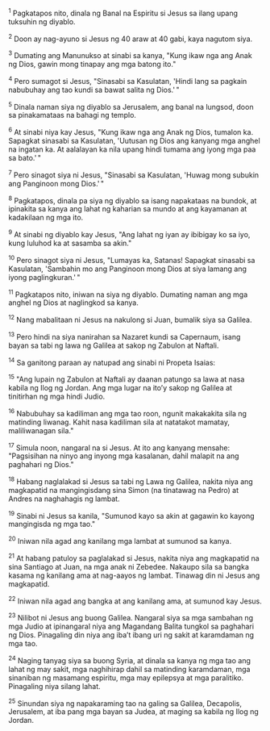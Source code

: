 <sup>1</sup>
Pagkatapos nito, dinala ng Banal na Espiritu si Jesus sa ilang upang tuksuhin ng diyablo. 

<sup>2</sup>
Doon ay nag-ayuno si Jesus ng 40 araw at 40 gabi, kaya nagutom siya. 

<sup>3</sup>
Dumating ang Manunukso at sinabi sa kanya, "Kung ikaw nga ang Anak ng Dios, gawin mong tinapay ang mga batong ito." 

<sup>4</sup>
Pero sumagot si Jesus, "Sinasabi sa Kasulatan, 'Hindi lang sa pagkain nabubuhay ang tao kundi sa bawat salita ng Dios.' " 

<sup>5</sup>
Dinala naman siya ng diyablo sa Jerusalem, ang banal na lungsod, doon sa pinakamataas na bahagi ng templo. 

<sup>6</sup>
At sinabi niya kay Jesus, "Kung ikaw nga ang Anak ng Dios, tumalon ka. Sapagkat sinasabi sa Kasulatan, 'Uutusan ng Dios ang kanyang mga anghel na ingatan ka. At aalalayan ka nila upang hindi tumama ang iyong mga paa sa bato.' " 

<sup>7</sup>
Pero sinagot siya ni Jesus, "Sinasabi sa Kasulatan, 'Huwag mong subukin ang Panginoon mong Dios.' " 

<sup>8</sup>
Pagkatapos, dinala pa siya ng diyablo sa isang napakataas na bundok, at ipinakita sa kanya ang lahat ng kaharian sa mundo at ang kayamanan at kadakilaan ng mga ito. 

<sup>9</sup>
At sinabi ng diyablo kay Jesus, "Ang lahat ng iyan ay ibibigay ko sa iyo, kung luluhod ka at sasamba sa akin." 

<sup>10</sup>
Pero sinagot siya ni Jesus, "Lumayas ka, Satanas! Sapagkat sinasabi sa Kasulatan, 'Sambahin mo ang Panginoon mong Dios at siya lamang ang iyong paglingkuran.' " 

<sup>11</sup>
Pagkatapos nito, iniwan na siya ng diyablo. Dumating naman ang mga anghel ng Dios at naglingkod sa kanya.

<sup>12</sup>
Nang mabalitaan ni Jesus na nakulong si Juan, bumalik siya sa Galilea. 

<sup>13</sup>
Pero hindi na siya nanirahan sa Nazaret kundi sa Capernaum, isang bayan sa tabi ng lawa ng Galilea at sakop ng Zabulon at Naftali. 

<sup>14</sup>
Sa ganitong paraan ay natupad ang sinabi ni Propeta Isaias: 

<sup>15</sup>
"Ang lupain ng Zabulon at Naftali ay daanan patungo sa lawa at nasa kabila ng Ilog ng Jordan. Ang mga lugar na itoʼy sakop ng Galilea at tinitirhan ng mga hindi Judio. 

<sup>16</sup>
Nabubuhay sa kadiliman ang mga tao roon, ngunit makakakita sila ng matinding liwanag. Kahit nasa kadiliman sila at natatakot mamatay, maliliwanagan sila." 

<sup>17</sup>
Simula noon, nangaral na si Jesus. At ito ang kanyang mensahe: "Pagsisihan na ninyo ang inyong mga kasalanan, dahil malapit na ang paghahari ng Dios." 

<sup>18</sup>
Habang naglalakad si Jesus sa tabi ng Lawa ng Galilea, nakita niya ang magkapatid na mangingisdang sina Simon (na tinatawag na Pedro) at Andres na naghahagis ng lambat. 

<sup>19</sup>
Sinabi ni Jesus sa kanila, "Sumunod kayo sa akin at gagawin ko kayong mangingisda ng mga tao." 

<sup>20</sup>
Iniwan nila agad ang kanilang mga lambat at sumunod sa kanya. 

<sup>21</sup>
At habang patuloy sa paglalakad si Jesus, nakita niya ang magkapatid na sina Santiago at Juan, na mga anak ni Zebedee. Nakaupo sila sa bangka kasama ng kanilang ama at nag-aayos ng lambat. Tinawag din ni Jesus ang magkapatid. 

<sup>22</sup>
Iniwan nila agad ang bangka at ang kanilang ama, at sumunod kay Jesus.

<sup>23</sup>
Nilibot ni Jesus ang buong Galilea. Nangaral siya sa mga sambahan ng mga Judio at ipinangaral niya ang Magandang Balita tungkol sa paghahari ng Dios. Pinagaling din niya ang ibaʼt ibang uri ng sakit at karamdaman ng mga tao. 

<sup>24</sup>
Naging tanyag siya sa buong Syria, at dinala sa kanya ng mga tao ang lahat ng may sakit, mga naghihirap dahil sa matinding karamdaman, mga sinaniban ng masamang espiritu, mga may epilepsya at mga paralitiko. Pinagaling niya silang lahat. 

<sup>25</sup>
Sinundan siya ng napakaraming tao na galing sa Galilea, Decapolis, Jerusalem, at iba pang mga bayan sa Judea, at maging sa kabila ng Ilog ng Jordan.